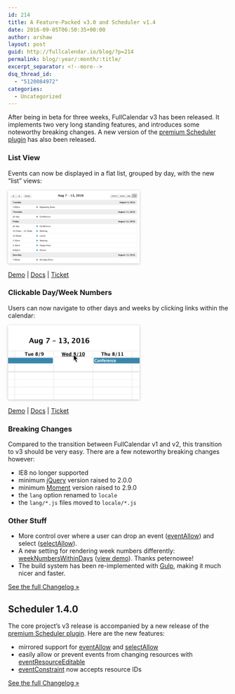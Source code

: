 ```yaml
---
id: 214
title: A Feature-Packed v3.0 and Scheduler v1.4
date: 2016-09-05T06:50:35+00:00
author: arshaw
layout: post
guid: http://fullcalendar.io/blog/?p=214
permalink: blog/:year/:month/:title/
excerpt_separator: <!--more-->
dsq_thread_id:
  - "5120084972"
categories:
  - Uncategorized
---
```

After being in beta for three weeks, FullCalendar v3 has been released. It implements two very long standing features, and introduces some noteworthy breaking changes. A new version of the [premium Scheduler plugin](https://fullcalendar.io/scheduler/) has also been released.<!--more-->

### List View

Events can now be displayed in a flat list, grouped by day, with the new &#8220;list&#8221; views:

<img class="alignnone size-medium wp-image-215" style="box-shadow: 0 1px 5px rgba(0, 0, 0, .25);" src="/assets/images/blog/2016/08/listWeek-300x166.png" alt="listWeek" width="300" height="166"  sizes="(max-width: 300px) 100vw, 300px" /> 

<a href="https://fullcalendar.io/js/fullcalendar-3.0.0/demos/list-views.html" target="_blank">Demo</a> | [Docs](https://fullcalendar.io/docs/list_view/intro/) | <a href="https://github.com/fullcalendar/fullcalendar/issues/560" target="_blank">Ticket</a>

### Clickable Day/Week Numbers

Users can now navigate to other days and weeks by clicking links within the calendar:

<img class="alignnone size-medium wp-image-216" style="box-shadow: 0 1px 5px rgba(0, 0, 0, .25);" src="/assets/images/blog/2016/08/navLinks-300x169.png" alt="navLinks" width="300" height="169"  sizes="(max-width: 300px) 100vw, 300px" /> 

<a href="https://fullcalendar.io/js/fullcalendar-3.0.0/demos/agenda-views.html" target="_blank">Demo</a> | [Docs](https://fullcalendar.io/docs/mouse/navLinks/) | <a href="https://github.com/fullcalendar/fullcalendar/issues/424" target="_blank">Ticket</a>

### Breaking Changes

Compared to the transition between FullCalendar v1 and v2, this transition to v3 should be very easy. There are a few noteworthy breaking changes however:

  * IE8 no longer supported
  * minimum <a href="http://jquery.com/" target="_blank">jQuery</a> version raised to 2.0.0
  * minimum <a href="http://momentjs.com/" target="_blank">Moment</a> version raised to 2.9.0
  * the `lang` option renamed to `locale`
  * the `lang/*.js` files moved to `locale/*.js`

### Other Stuff

  * More control over where a user can drop an event ([eventAllow](https://fullcalendar.io/docs/event_ui/eventAllow/)) and select ([selectAllow](https://fullcalendar.io/docs/selection/selectAllow/)).
  * A new setting for rendering week numbers differently: [weekNumbersWithinDays](https://fullcalendar.io/docs/display/weekNumbersWithinDays/) (<a href="http://jsbin.com/sekohivetu" target="_blank">view demo</a>). Thanks peternowee!
  * The build system has been re-implemented with <a href="http://gulpjs.com/" target="_blank">Gulp</a>, making it much nicer and faster.

<a href="https://github.com/fullcalendar/fullcalendar/releases/tag/v3.0.0" target="_blank">See the full Changelog »</a>

## Scheduler 1.4.0

The core project&#8217;s v3 release is accompanied by a new release of the [premium Scheduler plugin](https://fullcalendar.io/scheduler/). Here are the new features:

  * mirrored support for [eventAllow](https://fullcalendar.io/docs/resource_events/eventAllow/) and [selectAllow](https://fullcalendar.io/docs/selection/selectAllow/)
  * easily allow or prevent events from changing resources with [eventResourceEditable](https://fullcalendar.io/docs/resource_events/eventResourceEditable/)
  * [eventConstraint](https://fullcalendar.io/docs/resource_events/eventConstraint/) now accepts resource IDs

<a href="https://github.com/fullcalendar/fullcalendar-scheduler/releases/tag/v1.4.0" target="_blank">See the full Changelog »</a>